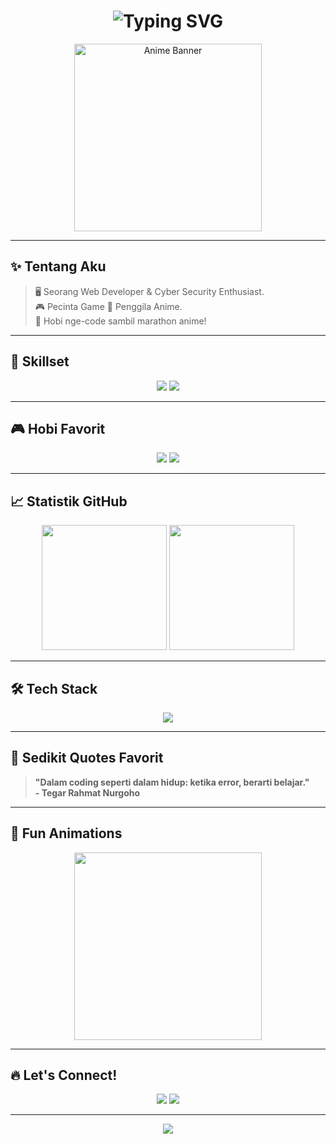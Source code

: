 <!-- README untuk GitHub Profile Tegar Rahmat Nurgoho -->

<h1 align="center">
  <img src="https://readme-typing-svg.demolab.com/?lines=Halo%20Aku%20Tegar!;Web%20Developer%20dan%20Cyber%20Security;Penggemar%20Anime%20dan%20Gaming!&center=true&size=30&pause=1000" alt="Typing SVG" />
</h1>

<p align="center">
  <img src="https://i.pinimg.com/originals/5f/c7/42/5fc7427a24c7e4d14dafe6f881934bf3.gif" width="300" alt="Anime Banner">
</p>

---

## ✨ Tentang Aku
> 🖥️ Seorang Web Developer & Cyber Security Enthusiast.<br>
> 🎮 Pecinta Game 🎥 Penggila Anime.<br>
> 🌟 Hobi nge-code sambil marathon anime!

---

## 🚀 Skillset
<p align="center">
  <img src="https://img.shields.io/badge/Web%20Developer-HTML%20%7C%20CSS%20%7C%20JS%20%7C%20React-blue?style=for-the-badge&logo=javascript&logoColor=white" />
  <img src="https://img.shields.io/badge/Cyber%20Security-Ethical%20Hacking%20%7C%20CTF%20%7C%20Pentest-green?style=for-the-badge&logo=hackerrank&logoColor=white" />
</p>

---

## 🎮 Hobi Favorit
<p align="center">
  <img src="https://img.shields.io/badge/Anime-Lover-FF69B4?style=for-the-badge&logo=anilist&logoColor=white" />
  <img src="https://img.shields.io/badge/Gaming-Fanatic-9b59b6?style=for-the-badge&logo=playstation&logoColor=white" />
</p>

---

## 📈 Statistik GitHub
<p align="center">
  <img src="https://github-readme-stats.vercel.app/api?username=Tegarrn&show_icons=true&theme=tokyonight&hide_title=false&count_private=true" height="200"/>
  <img src="https://github-readme-streak-stats.herokuapp.com?user=Tegarrn&theme=tokyonight&hide_border=true" height="200"/>
</p>

---

## 🛠️ Tech Stack
<p align="center">
  <img src="https://skillicons.dev/icons?i=html,css,js,react,tailwind,nodejs,mysql,python,php,linux,git,github,hackthebox" />
</p>

---

## 🎉 Sedikit Quotes Favorit
> **"Dalam coding seperti dalam hidup: ketika error, berarti belajar."**  
> **- Tegar Rahmat Nurgoho**

---

## 🌈 Fun Animations
<p align="center">
  <img src="https://media.giphy.com/media/v1.Y2lkPTc5MGI3NjExZDJ5eTY5dG43eDhwNHoxc2ppbnRsZ25xdmcxNnRsMTAycnp3d2FvZCZlcD12MV9naWZzX3NlYXJjaCZjdD1n/tR6wbsx7bZzj2wBTLg/giphy.gif" width="300" />
</p>

---

## 🔥 Let's Connect!
<p align="center">
  <a href="https://github.com/Tegarrn"><img src="https://img.shields.io/badge/GitHub-Tegarrn-black?style=for-the-badge&logo=github"></a>
  <a href="mailto:tegar@example.com"><img src="https://img.shields.io/badge/Email-Contact-green?style=for-the-badge&logo=gmail"></a>
</p>

---

<p align="center">
  <img src="https://capsule-render.vercel.app/api?type=waving&color=gradient&height=100&section=footer"/>
</p>
